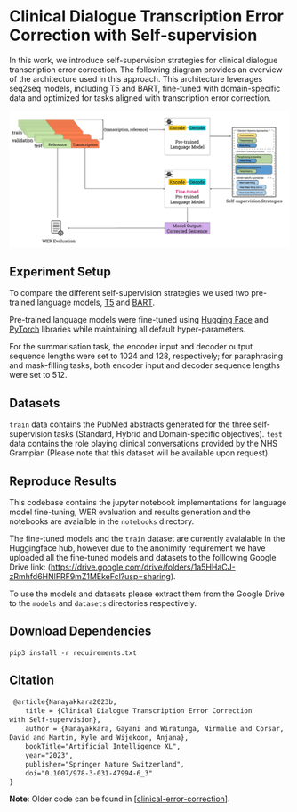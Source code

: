 # Clinical Dialogue Transcription Error Correction with Self-supervision

In this work, we introduce self-supervision strategies for clinical dialogue transcription error correction. The following diagram provides an overview of the architecture used in this approach. This architecture leverages seq2seq models, including T5 and BART, fine-tuned with domain-specific data and optimized for tasks aligned with transcription error correction.

![Architecture Diagram](images/architecture-diagram.jpg)

## Experiment Setup

To compare the different self-supervision strategies we used two pre-trained language models, [T5](https://dl.acm.org/doi/abs/10.5555/3455716.3455856) and [BART](https://aclanthology.org/2020.acl-main.703).

Pre-trained language models were fine-tuned using [Hugging Face](https://huggingface.co) and [PyTorch](https://pytorch.org) libraries while maintaining all default hyper-parameters. 

For the summarisation task, the encoder input and decoder output sequence lengths were set to 1024 and 128, respectively; for paraphrasing and mask-filling tasks, both encoder input and decoder sequence lengths were set to 512. 

## Datasets

`train` data contains the PubMed abstracts generated for the three self-supervision tasks (Standard, Hybrid and Domain-specific objectives).
`test` data contains the role playing clinical conversations provided by the NHS Grampian (Please note that this dataset will be available upon request).

## Reproduce Results

This codebase contains the jupyter notebook implementations for language model fine-tuning, WER evaluation and results generation and the notebooks are avaialble in the `notebooks` directory.

The fine-tuned models and the `train` dataset are currently avaialable in the Huggingface hub, however due to the anonimity requirement we have uploaded all the fine-tuned models and datasets to the folllowing Google Drive link: 
(https://drive.google.com/drive/folders/1a5HHaCJ-zRmhfd6HNlFRF9mZ1MEkeFcl?usp=sharing). 

To use the models and datasets please extract them from the Google Drive to the `models` and `datasets` directories respectively.

## Download Dependencies

```
pip3 install -r requirements.txt  
```

## Citation
```
 @article{Nanayakkara2023b,
    title = {Clinical Dialogue Transcription Error Correction with Self-supervision},
    author = {Nanayakkara, Gayani and Wiratunga, Nirmalie and Corsar, David and Martin, Kyle and Wijekoon, Anjana},
    bookTitle="Artificial Intelligence XL",
    year="2023",
    publisher="Springer Nature Switzerland",
    doi="0.1007/978-3-031-47994-6_3"
}
```

**Note**: Older code can be found in [[clinical-error-correction](https://github.com/gayaninan/clinical-error-correction)].
